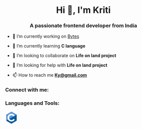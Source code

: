 <h1 align="center">Hi 👋, I'm Kriti</h1>
<h3 align="center">A passionate frontend developer from India</h3>

- 🔭 I’m currently working on [Bytes](www.bytegmail.com)

- 🌱 I’m currently learning **C language**

- 👯 I’m looking to collaborate on **Life on land project**

- 🤝 I’m looking for help with **Life on land project**

- 📫 How to reach me **Ky@gmail.com**

<h3 align="left">Connect with me:</h3>
<p align="left">
</p>

<h3 align="left">Languages and Tools:</h3>
<p align="left"> <a href="https://www.cprogramming.com/" target="_blank" rel="noreferrer"> <img src="https://raw.githubusercontent.com/devicons/devicon/master/icons/c/c-original.svg" alt="c" width="40" height="40"/> </a> </p>

